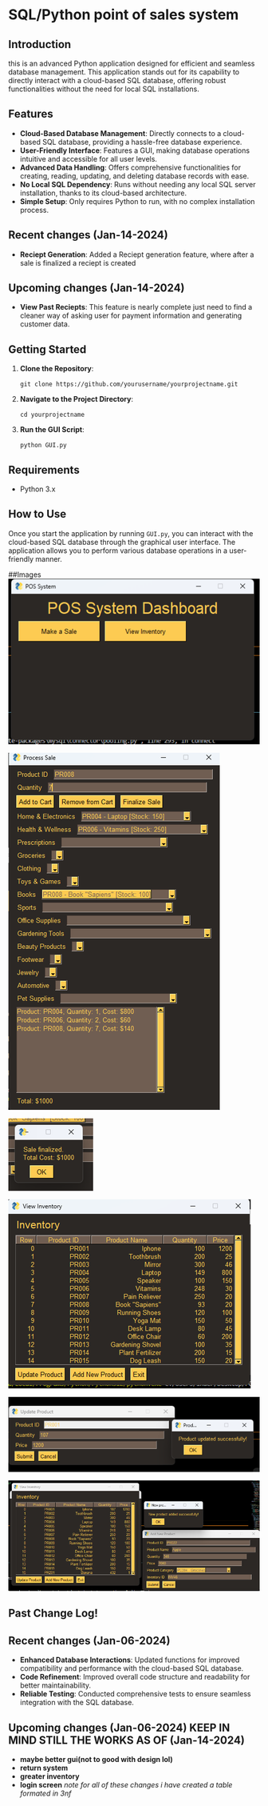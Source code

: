 # SQL/Python point of sales system

## Introduction
this is an advanced Python application designed for efficient and seamless database management. This application stands out for its capability to directly interact with a cloud-based SQL database, offering robust functionalities without the need for local SQL installations.

## Features
- **Cloud-Based Database Management**: Directly connects to a cloud-based SQL database, providing a hassle-free database experience.
- **User-Friendly Interface**: Features a GUI, making database operations intuitive and accessible for all user levels.
- **Advanced Data Handling**: Offers comprehensive functionalities for creating, reading, updating, and deleting database records with ease.
- **No Local SQL Dependency**: Runs without needing any local SQL server installation, thanks to its cloud-based architecture.
- **Simple Setup**: Only requires Python to run, with no complex installation process.

## Recent changes (Jan-14-2024)
- **Reciept Generation**: Added a Reciept generation feature, where after a sale is finalized a reciept is created 

## Upcoming changes (Jan-14-2024)
- **View Past Reciepts**: This feature is nearly complete just need to find a cleaner way of asking user for payment information and generating customer data. 


## Getting Started

1. **Clone the Repository**:
   ```
   git clone https://github.com/yourusername/yourprojectname.git
   ```
2. **Navigate to the Project Directory**:
   ```
   cd yourprojectname
   ```
3. **Run the GUI Script**:
   ```
   python GUI.py
   ```

## Requirements
- Python 3.x

## How to Use
Once you start the application by running `GUI.py`, you can interact with the cloud-based SQL database through the graphical user interface. The application allows you to perform various database operations in a user-friendly manner.

##Images 
![Screenshot 1](https://github.com/Indrr27/POS-SQL-PYTHON-/blob/main/images/Screenshot%202024-01-06%20204522.png)

![Screenshot 2](https://github.com/Indrr27/POS-SQL-PYTHON-/blob/main/images/Screenshot%202024-01-06%20204621.png)

![Screenshot 3](https://github.com/Indrr27/POS-SQL-PYTHON-/blob/main/images/Screenshot%202024-01-06%20204633.png)

![Screenshot 4](https://github.com/Indrr27/POS-SQL-PYTHON-/blob/main/images/Screenshot%202024-01-06%20204645.png)

![Screenshot 5](https://github.com/Indrr27/POS-SQL-PYTHON-/blob/main/images/Screenshot%202024-01-06%20204718.png)

![Screenshot 6](https://github.com/Indrr27/POS-SQL-PYTHON-/blob/main/images/Screenshot%202024-01-06%20205051.png)



## Past Change Log! 

## Recent changes (Jan-06-2024)
- **Enhanced Database Interactions**: Updated functions for improved compatibility and performance with the cloud-based SQL database.
- **Code Refinement**: Improved overall code structure and readability for better maintainability.
- **Reliable Testing**: Conducted comprehensive tests to ensure seamless integration with the SQL database.

## Upcoming changes (Jan-06-2024) KEEP IN MIND STILL THE WORKS AS OF (Jan-14-2024)
- **maybe better gui(not to good with design lol)**
- **return system**
- **greater inventory**
- **login screen** 
*note for all of these changes i have created a table formated in 3nf*




